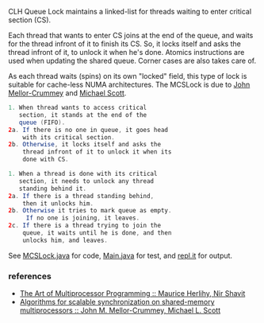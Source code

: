 CLH Queue Lock maintains a linked-list for
threads waiting to enter critical section (CS).

Each thread that wants to enter CS joins at the
end of the queue, and waits for the thread
infront of it to finish its CS.
So, it locks itself and asks the thread infront
of it, to unlock it when he's done. Atomics
instructions are used when updating the shared
queue. Corner cases are also takes care of.

As each thread waits (spins) on its own "locked"
field, this type of lock is suitable for
cache-less NUMA architectures. The MCSLock is
due to [John Mellor-Crummey] and [Michael Scott].

[John Mellor-Crummey]: https://scholar.google.com/citations?user=wX0XpxMAAAAJ&hl=en
[Michael Scott]: https://scholar.google.com/citations?user=PzaBy-UAAAAJ&hl=en

```java
1. When thread wants to access critical
   section, it stands at the end of the
   queue (FIFO).
2a. If there is no one in queue, it goes head
    with its critical section.
2b. Otherwise, it locks itself and asks the
    thread infront of it to unlock it when its
    done with CS.
```

```java
1. When a thread is done with its critical
   section, it needs to unlock any thread
   standing behind it.
2a. If there is a thread standing behind,
    then it unlocks him.
2b. Otherwise it tries to mark queue as empty.
     If no one is joining, it leaves.
2c. If there is a thread trying to join the
    queue, it waits until he is done, and then
    unlocks him, and leaves.
```

See [MCSLock.java] for code, [Main.java] for test, and [repl.it] for output.

[MCSLock.java]: https://repl.it/@wolfram77/mcs-lock#MCSLock.java
[Main.java]: https://repl.it/@wolfram77/mcs-lock#Main.java
[repl.it]: https://mcs-lock.wolfram77.repl.run


### references

- [The Art of Multiprocessor Programming :: Maurice Herlihy, Nir Shavit](https://dl.acm.org/doi/book/10.5555/2385452)
- [Algorithms for scalable synchronization on shared-memory multiprocessors :: John M. Mellor-Crummey, Michael L. Scott](https://dl.acm.org/doi/10.1145/103727.103729)
